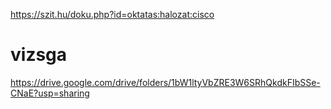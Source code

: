 https://szit.hu/doku.php?id=oktatas:halozat:cisco

# vizsga

https://drive.google.com/drive/folders/1bW1ltyVbZRE3W6SRhQkdkFIbSSe-CNaE?usp=sharing
